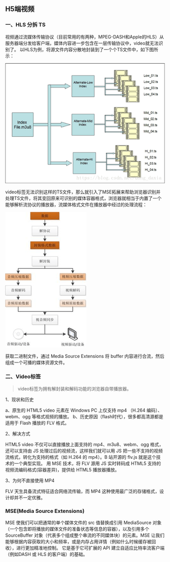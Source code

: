 ## H5端视频

### 一、HLS 分拆 TS
视频通过流媒体传输协议（目前常用的有两种，MPEG-DASH和Apple的HLS）从服务器端分发给客户端，媒体内容进一步包含在一层传输协议中，video就无法识别了。
以HLS为例，将源文件内容分散地封装到了一个个TS文件中，如下图所示：

 ![m3u8_to_ts](../static/imgs/live/m3u8_to_ts.png "m3u8_to_ts")

 video标签无法识别这样的TS文件，那么就引入了MSE拓展来帮助浏览器识别并处理TS文件，将其变回原来可识别的媒体容器格式，浏览器就相当于内置了一个能够解析流协议的播放器，流媒体格式文件在播放器中经过的处理流程：
 
 ![ts_to_video](../static/imgs/live/ts_to_video.png "ts_to_video")

 获取二进制文件，通过 Media Source Extensions 将 buffer 内容进行合流，然后组成一个可播的媒体资源文件。

### 二、Video标签

> video标签为拥有解封装和解码功能的浏览器自带播放器。

1、现状和历史

a、原生的 HTML5 video 元素在 Windows PC 上仅支持 mp4 （H.264 编码）、webm、ogg 等格式视频的播放。
b、历史原因（flash时代），很多都高清源都是适用于 Flash 播放的 FLV 格式。


2、解决方式

HTML5 video 不仅可以直接播放上面支持的 mp4、m3u8、webm、ogg 格式，还可以支持由 JS 处理过后的视频流，这样我们就可以用 JS 把一些不支持的视频流格式，转化为支持的格式（如 H.264 的 mp4）。B 站开源的 flv.js 就是这个技术的一个典型实现。
用 MSE 技术，将 FLV 源用 JS 实时转码成 HTML5 支持的视频流编码格式(容器差异)，提供给 HTML5 播放器播放。

3、为何不直接使用 MP4

FLV 天生具备流式特征适合网络流传输，而 MP4 这种使用最广泛的存储格式，设计却并不一定优雅。

### MSE(Media Source Extensions)


MSE 使我们可以把通常的单个媒体文件的 src 值替换成引用 MediaSource 对象（一个包含即将播放的媒体文件的准备状态等信息的容器），以及引用多个 SourceBuffer 对象（代表多个组成整个串流的不同媒体块）的元素。MSE 让我们能够根据内容获取的大小和频率，或是内存占用详情（例如什么时候缓存被回收），进行更加精准地控制。 它是基于它可扩展的 API 建立自适应比特率流客户端（例如DASH 或 HLS 的客户端）的基础。
